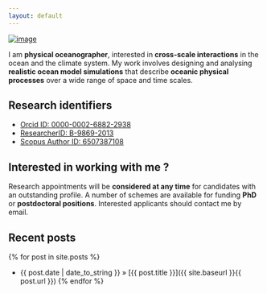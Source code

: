 ```yaml
---
layout: default
---
```


[![image]({{site.baseurl}}/img/JLS_1.png)](https://www.youtube.com/watch?v=8vC7hbxZidY)


I am **physical oceanographer**, interested in **cross-scale interactions** in the ocean and the climate system. My work involves designing and analysing **realistic ocean model simulations** that describe **oceanic physical processes** over a wide range of space and time scales. 
 
## Research identifiers

 - [Orcid ID: 0000-0002-6882-2938](http://orcid.org/0000-0002-6882-2938)
 - [ResearcherID: B-9869-2013](http://www.researcherid.com/rid/B-9869-2013)
 - [Scopus Author ID: 6507387108](http://www.scopus.com/inward/authorDetails.url?authorID=6507387108&partnerID=MN8TOARS)

## Interested in working with me ? 
Research appointments will be **considered at any time** for candidates with an outstanding profile. A number of schemes are available for funding **PhD** or **postdoctoral positions**. Interested applicants should contact me by email. 

## Recent posts
{% for post in site.posts %}
   - {{ post.date | date_to_string }} » [{{ post.title }}]({{ site.baseurl }}{{ post.url }})
{% endfor %}



